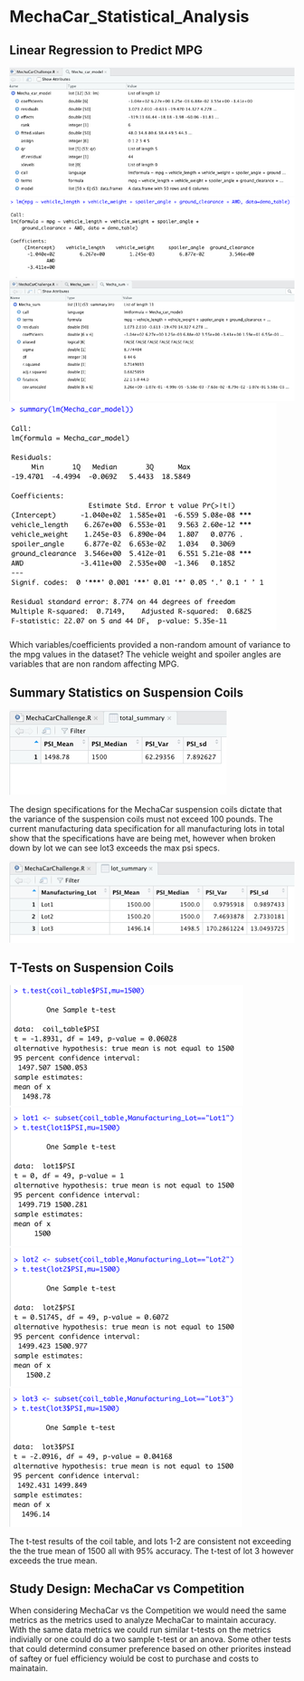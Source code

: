 # MechaCar_Statistical_Analysis



## Linear Regression to Predict MPG

![2Mecha_car_model.png](./Resources/2Mecha_car_model.png)   ![linear_regression1.png](./Resources/linear_regression1.png)
![3Mecha_sum.png](./Resources/3Mecha_sum.png)   ![linear_regression2.png](./Resources/linear_regression2.png)

Which variables/coefficients provided a non-random amount of variance to the mpg values in the dataset?
The vehicle weight and spoiler angles are variables that are non random affecting MPG.



## Summary Statistics on Suspension Coils


![5total_summary.png](./Resources/5total_summary.png)

The design specifications for the MechaCar suspension coils dictate that the variance of the suspension coils must not exceed 100 pounds. The current manufacturing data specification for all manufacturing lots in total show that the specifications have are being met, however when broken down by lot we can see lot3 exceeds the max psi specs.

![6lot_summary.png](./Resources/6lot_summary.png)



## T-Tests on Suspension Coils


![7coil_table-t.png](./Resources/7coil_table-t.png)
![8lot1-t.png](./Resources/8lot1-t.png)
![9lot2-t.png](./Resources/9lot2-t.png)
![10lot3-t.png](./Resources/10lot3-t.png)

The t-test results of the coil table, and lots 1-2 are consistent not exceeding the the true mean of 1500 all with 95% accuracy. The t-test of lot 3 however exceeds the true mean.


## Study Design: MechaCar vs Competition

When considering MechaCar vs the Competition we would need the same metrics as the metrics used to analyze MechaCar to maintain accuracy. With the same data metrics we could run similar t-tests on the metrics indivially or one could do a two sample t-test or an anova. Some other tests that could determind consumer preference based on other priorites instead of saftey or fuel efficiency woiuld be cost to purchase and costs to mainatain.


